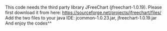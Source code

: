 This code needs the third party library JFreeChart (jfreechart-1.0.19).
Please first download it from here: https://sourceforge.net/projects/jfreechart/files/
Add the two files to your java IDE: jcommon-1.0.23.jar, jfreechart-1.0.19.jar
And enjoy the codes^^